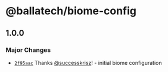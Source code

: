 # @ballatech/biome-config

## 1.0.0

### Major Changes

- [`2f95aac`](https://github.com/successkrisz/ballatech-public-packages/commit/2f95aac0f6ea807455d090fcc106349bf58cbd45) Thanks [@successkrisz](https://github.com/successkrisz)! - initial biome configuration
